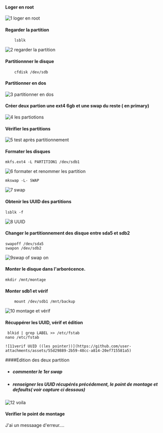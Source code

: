 #### Loger en root

![1 loger en root](https://github.com/user-attachments/assets/aa1d4fab-6c20-47a0-b727-a28fdff46e60)


#### Regarder la partition 

        lsblk
![2 regarder la partition](https://github.com/user-attachments/assets/2a9bdc6e-bdd5-4e1b-92e0-1b591b7c22a8)


#### Partitionnner le disque

        cfdisk /dev/sdb
        
#### Partitionner en dos
![3 partitionner en dos](https://github.com/user-attachments/assets/cd2b527c-146c-49fb-8ea9-30698170ceba)


#### Créer deux partion une ext4 6gb et une swap du reste ( en primary)

![4 les partiotions](https://github.com/user-attachments/assets/99e1bd21-bd51-4400-b53c-3424e881578c)


#### Vérifier les partitions

![5 test après partitionnement](https://github.com/user-attachments/assets/746e22f4-f240-4826-9524-53340ae283f1)


#### Formater les disques

    mkfs.ext4 -L PARTITION1 /dev/sdb1
![6 formater et renommer les partition](https://github.com/user-attachments/assets/3bb6c204-05b3-47d7-91e6-b10dd4afc98e)

    mkswap -L- SWAP
 
 ![7 swap](https://github.com/user-attachments/assets/d2e1957c-1e70-4c4f-814f-c5d78f168c7b)


#### Obtenir les UUID des partitions

    lsblk -f 
![8 UUID](https://github.com/user-attachments/assets/25783996-e7b7-46db-85f6-7797dd5aa6e3)


#### Changer le partitionnement des disque entre sda5 et sdb2
    
    swapoff /dev/sda5
    swapon /dev/sdb2
![9swap of swap on](https://github.com/user-attachments/assets/f5776b04-9ce7-4fbd-8ee1-0cbfec0bbb2a)


#### Monter le disque dans l'arborécence.

    mkdir /mnt/montage

#### Monter sdb1 et vérif
        
        mount /dev/sdb1 /mnt/backup

 ![10 montage et vérif](https://github.com/user-attachments/assets/1bd58575-7117-44d9-9325-c31b964f4494)


#### Récuppérer les UUID, vérif et édition 

     blkid | grep LABEL >> /etc/fstab   
    nano /etc/fstab
    
    ![11verif UUID ((les pointer))](https://github.com/user-attachments/assets/55d29889-2b59-48cc-a814-20ef715581a5)

####Edition des deux partition
* ##### commenter le 1er swap
* ##### renseigner les UUID récupérés précédement, le point de montage et defaults( voir capture ci dessous)
 ![12 voila](https://github.com/user-attachments/assets/d110bd8b-52e0-438b-959b-8f7cc75e601d)

#### Verifier le point de montage
J'ai un messaage d'erreur....






























